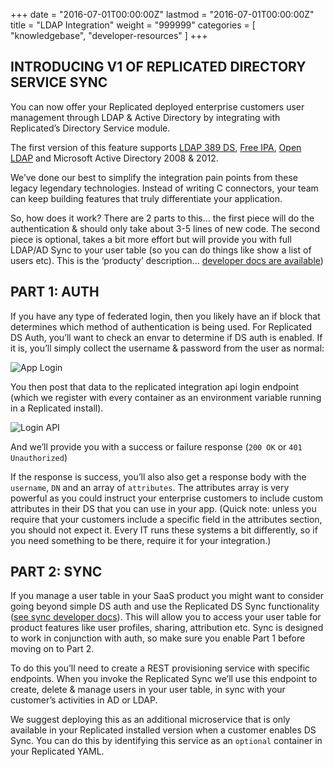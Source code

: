 +++
date = "2016-07-01T00:00:00Z"
lastmod = "2016-07-01T00:00:00Z"
title = "LDAP Integration"
weight = "999999"
categories = [ "knowledgebase", "developer-resources" ]
+++

## INTRODUCING V1 OF REPLICATED DIRECTORY SERVICE SYNC
You can now offer your Replicated deployed enterprise customers user management through
LDAP & Active Directory by integrating with Replicated’s Directory Service module.

The first version of this feature supports [LDAP 389 DS](http://directory.fedoraproject.org/),
[Free IPA](https://www.freeipa.org/page/Main_Page), [Open LDAP](http://www.openldap.org/) and
Microsoft Active Directory 2008 & 2012.

We’ve done our best to simplify the integration pain points from these legacy legendary
technologies. Instead of writing C connectors, your team can keep building features that
truly differentiate your application.

So, how does it work? There are 2 parts to this… the first piece will do the authentication
& should only take about 3-5 lines of new code. The second piece is optional, takes a bit
more effort but will provide you with full LDAP/AD Sync to your user table (so you can do
things like show a list of users etc). This is the ‘producty’ description...
[developer docs are available](https://replicated.readme.io/docs/identity-api))

## PART 1: AUTH
If you have any type of federated login, then you likely have an if block that determines
which method of authentication is being used. For Replicated DS Auth, you’ll want to check
an envar to determine if DS auth is enabled. If it is, you’ll simply collect the username
& password from the user as normal:

![App Login](/static/app-login.png)

You then post that data to the replicated integration api login endpoint (which we register
with every container as an environment variable running in a Replicated install).

![Login API](/static/login-api.png)

And we’ll provide you with a success or failure response (`200 OK` or `401 Unauthorized`)

If the response is success, you’ll also also get a response body with the `username`, `DN`
and an array of `attributes`. The attributes array is very powerful as you could instruct
your enterprise customers to include custom attributes in their DS that you can use in
your app. (Quick note: unless you require that your customers include a specific field
in the attributes section, you should not expect it. Every IT runs these systems a bit
differently, so if you need something to be there, require it for your integration.)

## PART 2: SYNC

If you manage a user table in your SaaS product you might want to consider going beyond
simple DS auth and use the Replicated DS Sync functionality
([see sync developer docs](/reference/integration-api/)). This will
allow you to access your user table for product features like user profiles, sharing,
attribution etc. Sync is designed to work in conjunction with auth, so make sure you
enable Part 1 before moving on to Part 2.

To do this you’ll need to create a REST provisioning service with specific endpoints.
When you invoke the Replicated Sync we’ll use this endpoint to create, delete & manage
users in your user table, in sync with your customer’s activities in AD or LDAP.

We suggest deploying this as an additional microservice that is only available in your
Replicated installed version when a customer enables DS Sync. You can do this by
identifying this service as an `optional` container in your Replicated YAML.
